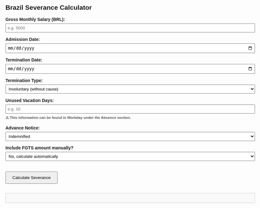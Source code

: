 <!DOCTYPE html>
<html lang="en">
<head>
  <meta charset="UTF-8" />
  <title>Brazil Severance Calculator</title>
  <style>
    body { font-family: Arial, sans-serif; padding: 20px; max-width: 800px; margin: auto; }
    label { display: block; margin-top: 10px; font-weight: bold; }
    input, select { margin-top: 5px; width: 100%; padding: 5px; }
    button { margin-top: 20px; padding: 10px 20px; }
    #result { margin-top: 30px; padding: 15px; border: 1px solid #ccc; background: #f9f9f9; }
  </style>
</head>
<body>

  <h2>Brazil Severance Calculator</h2>

  <label>Gross Monthly Salary (BRL):
    <input type="number" id="salary" placeholder="e.g. 5000" />
  </label>

  <label>Admission Date:
    <input type="date" id="admission" />
  </label>

  <label>Termination Date:
    <input type="date" id="termination" />
  </label>

  <label>Termination Type:
    <select id="terminationType">
      <option value="involuntary">Involuntary (without cause)</option>
      <option value="voluntary">Voluntary (resignation)</option>
      <option value="withCause">With Cause</option>
      <option value="mutual">Mutual Agreement</option>
    </select>
  </label>

  <label>Unused Vacation Days:
  <input type="number" id="unusedVacation" placeholder="e.g. 10" />
  <small style="color: #555; display: block; margin-top: 5px;">
    ⚠️ This information can be found in Workday under the <strong>Absence</strong> section.
  </small>
</label>

  <label>Advance Notice:
    <select id="notice">
      <option value="indemnified">Indemnified</option>
      <option value="worked">Worked</option>
    </select>
  </label>

  <label>Include FGTS amount manually?
    <select id="includeFgts">
      <option value="no">No, calculate automatically</option>
      <option value="yes">Yes, I will provide the total FGTS</option>
    </select>
  </label>

  <label id="fgtsInputLabel" style="display: none;">Total FGTS Balance (BRL):
    <input type="number" id="fgtsAmount" placeholder="e.g. 10000" />
  </label>

  <button onclick="calculate()">Calculate Severance</button>

  <div id="result"></div>

  <script>
    document.getElementById("includeFgts").addEventListener("change", function () {
      const fgtsInput = document.getElementById("fgtsInputLabel");
      fgtsInput.style.display = this.value === "yes" ? "block" : "none";
    });

    function calculate() {
      const salary = parseFloat(document.getElementById("salary").value);
      const admission = new Date(document.getElementById("admission").value);
      const termination = new Date(document.getElementById("termination").value);
      const terminationType = document.getElementById("terminationType").value;
      const unusedVacation = parseInt(document.getElementById("unusedVacation").value) || 0;
      const noticeType = document.getElementById("notice").value;
      const includeFgts = document.getElementById("includeFgts").value;
      const fgtsProvided = parseFloat(document.getElementById("fgtsAmount").value) || 0;

      if (isNaN(salary) || !admission || !termination || termination <= admission) {
        document.getElementById("result").innerHTML = "Please enter valid data.";
        return;
      }

      const monthsWorkedThisYear = termination.getMonth() + 1;
      const totalMonthsWorked = (termination.getFullYear() - admission.getFullYear()) * 12 + (termination.getMonth() - admission.getMonth());

      const proportional13th = (salary / 12) * monthsWorkedThisYear;
      const proportionalVacation = (salary / 12) * monthsWorkedThisYear;
      const vacationBonus = proportionalVacation / 3;
      const unusedVacationPay = (salary / 30) * unusedVacation;
      const unusedVacationBonus = unusedVacationPay / 3;
      const advanceNoticeValue = noticeType === "indemnified" ? salary : 0;

      let fgtsBase = includeFgts === "yes" ? fgtsProvided : salary * 0.08 * totalMonthsWorked;
      let fgtsPenalty = 0;

      let totalSeverance = 0;
      let notes = "";

      switch (terminationType) {
        case "involuntary":
          fgtsPenalty = fgtsBase * 0.40;
          totalSeverance = proportional13th + proportionalVacation + vacationBonus +
            unusedVacationPay + unusedVacationBonus + advanceNoticeValue + fgtsPenalty;
          break;

        case "voluntary":
          fgtsPenalty = 0;
          totalSeverance = proportional13th + proportionalVacation + vacationBonus +
            unusedVacationPay + unusedVacationBonus;
          if (noticeType === "indemnified") {
            totalSeverance -= salary; // deduction if notice not worked
            notes += "<p><strong>Note:</strong> Advance notice may be deducted from final pay.</p>";
          }
          break;

        case "withCause":
          fgtsPenalty = 0;
          totalSeverance = unusedVacationPay + unusedVacationBonus;
          notes += "<p><strong>Note:</strong> With cause terminations do not include 13th, vacation, or FGTS penalties.</p>";
          break;

        case "mutual":
          fgtsPenalty = fgtsBase * 0.20;
          const mutualNotice = advanceNoticeValue / 2;
          totalSeverance = proportional13th + proportionalVacation + vacationBonus +
            unusedVacationPay + unusedVacationBonus + mutualNotice + fgtsPenalty;
          notes += "<p><strong>Note:</strong> FGTS penalty is 20%, and only 50% of advance notice is paid.</p>";
          break;
      }

      document.getElementById("result").innerHTML = `
        <h3>Estimated Severance</h3>
        <p><strong>Termination Type:</strong> ${terminationType.replace(/^\w/, c => c.toUpperCase())}</p>
        <p><strong>Proportional 13th Salary:</strong> R$ ${proportional13th.toFixed(2)}</p>
        <p><strong>Proportional Vacation:</strong> R$ ${proportionalVacation.toFixed(2)}</p>
        <p><strong>1/3 Vacation Bonus:</strong> R$ ${vacationBonus.toFixed(2)}</p>
        <p><strong>Unused Vacation:</strong> R$ ${unusedVacationPay.toFixed(2)}</p>
        <p><strong>1/3 Bonus on Unused Vacation:</strong> R$ ${unusedVacationBonus.toFixed(2)}</p>
        <p><strong>Advance Notice:</strong> R$ ${advanceNoticeValue.toFixed(2)}</p>
        <p><strong>FGTS Penalty:</strong> R$ ${fgtsPenalty.toFixed(2)}</p>
        <hr>
        <h3>Total Severance: R$ ${totalSeverance.toFixed(2)}</h3>
        ${notes}
      `;
    }
  </script>

</body>
</html>
